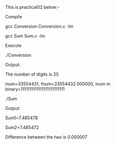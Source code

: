 This is practical02 below:-

Compile

gcc Conversion Conversion.c -lm

gcc Sum Sum.c -lm

Execute

./Conversion

Output:

The number of digits is 25

inum=33554431, fnum=33554432.000000, inum in binary=1111111111111111111111111

./Sum

Output:

Sum1=7.485478

Sum2=7.485472

Difference between the two is 0.000007
